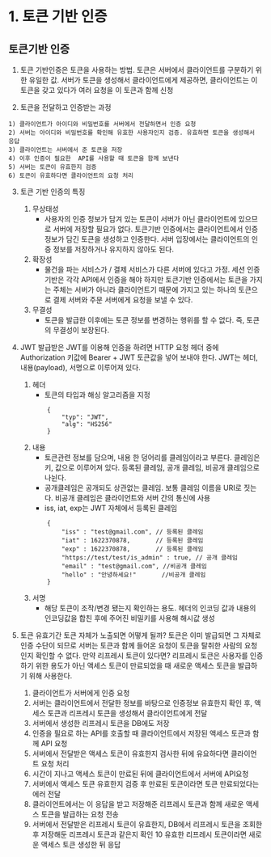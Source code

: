 # 1. 토큰 기반 인증

## 토큰기반 인증

1. 토큰 기반인증은 토큰을 사용하는 방법. 토큰은 서버에서 클라이언트를 구분하기 위한 유일한 값. 서버가 토큰을 생성해서 클라이언트에게 제공하면, 클라이언트는 이 토큰을 갖고 있다가
여러 요청을 이 토큰과 함께 신청

2. 토큰을 전달하고 인증받는 과정

```
1) 클라이언트가 아이디와 비밀번호를 서버에서 전달하면서 인증 요청
2) 서버는 아이디와 비밀번호를 확인해 유효한 사용자인지 검증. 유효하면 토큰을 생성해서 응답
3) 클라이언트는 서버에서 준 토큰을 저장
4) 이후 인증이 필요한  API를 사용할 때 토큰을 함께 보낸다
5) 서버는 토큰이 유효한지 검증
6) 토큰이 유효하다면 클라이언트의 요청 처리
```
    
    
3. 토큰 기반 인증의 특징

    1) 무상태성
        - 사용자의 인증 정보가 담겨 있는 토큰이 서버가 아닌 클라이언트에 있으므로 서버에 저장할 필요가 없다. 토큰기반 인증에서는 클라이언트에서 인증 정보가 담긴
    토큰을 생성하고 인증한다. 서버 입장에서는 클라이언트의 인증 정보를 저장하거나 유지하지 않아도 된다.
    2) 확장성
        - 물건을 파는 서비스가 / 결제 서비스가 다른 서버에 있다고 가정. 세션 인증 기반은 각각 API에서 인증을 해야 하지만 토큰기반 인증에서는 토큰을 가지는
    주체는 서버가 아니라 클라이언트기 때문에 가지고 있는 하나의 토큰으로 결제 서버와 주문 서버에게 요청을 보낼 수 있다.
    3) 무결성
        - 토큰을 발급한 이후에는 토큰 정보를 변경하는 행위를 할 수 없다. 즉, 토큰의 무결성이 보장된다.
        
 4. JWT
 발급받은 JWT를 이용해 인증을 하려면 HTTP 요청 헤더 중에 Authorization 키값에 Bearer + JWT 토큰값을 넣어 보내야 한다.
 JWT는 헤더, 내용(payload), 서명으로 이루어져 있다. 
 
    1) 헤더
        - 토큰의 타입과 해싱 알고리즘을 지정
        ```
            {
                "typ": "JWT",
                "alg": "HS256"
            }
        ```
    2) 내용
        - 토큰관련 정보를 담으며, 내용 한 덩어리를 클레임이라고 부른다. 클레임은 키, 값으로 이루어져 있다. 등록된 클레임, 공개 클레임, 비공개 클레임으로 나뉜다.
        - 공개클레임은 공개되도 상관없는 클레임. 보통 클레임 이름을 URI로 짓는다. 비공개 클레임은 클라이언트와 서버 간의 통신에 사용
        - iss, iat, exp는 JWT 자체에서 등록된 클레임
        ```
            {
                "iss" : "test@gmail.com", // 등록된 클레임
                "iat" : 1622370878,       // 등록된 클레임  
                "exp" : 1622370878,       // 등록된 클레임
                "https://test/test/is_admin" : true, // 공개 클레임
                "email" : "test@gmail.com", //비공개 클레임
                "hello" : "안녕하세요!"       //비공개 클레임
            }
        ```
    3) 서명
        - 해당 토큰이 조작/변경 됐는지 확인하는 용도. 헤더의 인코딩 값과 내용의 인코딩값을 합친 후에 주어진 비밀키를 사용해 해시값 생성
        
   
5. 토큰 유효기간
토큰 자체가 노출되면 어떻게 될까? 토큰은 이미 발급되면 그 자체로 인증 수단이 되므로 서버는 토큰과 함께 들어온 요청이
토큰을 탈취한 사람의 요청인지 확인할 수 없다. 만약 리프레시 토큰이 있다면? 리프레시 토큰은 사용자를 인증하기 위한 용도가 아닌 액세스 토큰이
만료되었을 때 새로운 액세스 토큰을 발급하기 위해 사용한다. 


    1) 클라이언트가 서버에게 인증 요청
    2) 서버는 클라이언트에서 전달한 정보를 바탕으로 인증정보 유효한지 확인 후, 액세스 토큰과 리프레시 토큰을 생성해서 클라이언트에게 전달
    3) 서버에서 생성한 리프레시 토큰을 DB에도 저장
    4) 인증을 필요로 하는 API를 호출할 때 클라이언트에서 저장된 액세스 토큰과 함께 API 요청
    5) 서버에서 전달받은 액세스 토큰이 유효한지 검사한 뒤에 유요하다면 클라이언트 요청 처리
    6) 시간이 지나고 액세스 토큰이 만료된 뒤에 클라이언트에서 서버에 API요청 
    7) 서버에서 액세스 토큰 유효한지 검증 후 만료된 토큰이라면 토큰 만료되었다는 에러 전달
    8) 클라이언트에서는 이 응답을 받고 저장해준 리프레시 토큰과 함께 새로운 액세스 토큰을 발급하는 요청 전송
    9) 서버에서 전달받은 리프레시 토큰이 유효한지, DB에서 리프레시 토큰을 조회한 후 저장해둔 리프레시 토큰과 같은지 확인
    10 유효한 리프레시 토큰이라면 새로운 액세스 토큰 생성한 뒤 응답
 
    
    
    

